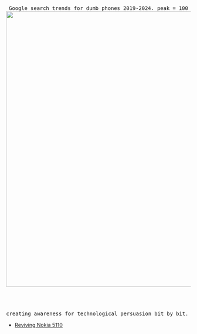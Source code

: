 <div align="center"> 
<br><br><br>
</div>
<div align="center"> 
<br><br><br>
<samp> Google search trends for dumb phones 2019-2024. peak = 100 </samp>
<img src="https://github.com/user-attachments/assets/682e366f-9c13-4d04-9001-082174fe5772" width="750"></img>




<div align="left"> 
<br><br><br>

<samp> creating awareness for technological persuasion bit by bit. </samp>


- [Reviving Nokia 5110 ](https://opsbros.com/nokia-5110-back-from-the-dead/)


<br>


</div>

</div>

</div>
<br><br><br>

